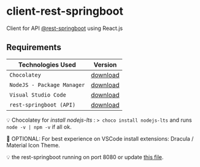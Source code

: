 # client-rest-springboot
Client for API [@rest-springboot](https://github.com/andrefilipeit/rest-springboot) using React.js

## Requirements

| Technologies Used                       | Version |
| ---                                     | ---       |
| `Chocolatey`                            | [download](https://chocolatey.org/install#individual) |
| `NodeJS - Package Manager`              | [download](https://nodejs.org/en/download/package-manager#windows-1)  |
| `Visual Studio Code`                    | [download](https://visualstudio.microsoft.com/pt-br/downloads/) | 
| `rest-springboot (API)`                 | [download](https://github.com/andrefilipeit/rest-springboot) | 



:bulb: Chocolatey for *install nodejs-lts* : ```> choco install nodejs-lts``` and runs ```node -v | npm -v``` if all ok.

:gift: OPTIONAL: For best experience on VSCode install extensions: Dracula / Material Icon Theme.

:bulb: the rest-springboot running on port 8080 or update [this file](https://github.com/andrefilipeit/rest-springboot/blob/develop/src/main/resources/application.yml).
